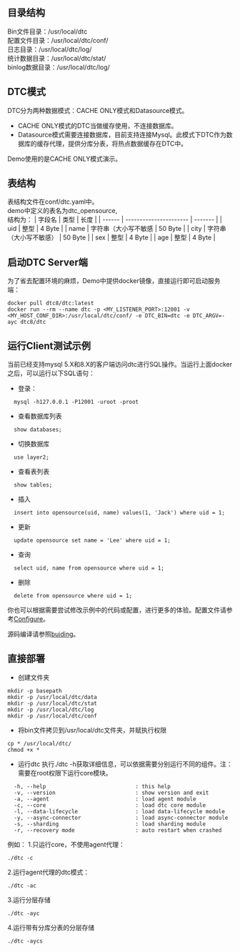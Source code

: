 ## 目录结构
Bin文件目录：/usr/local/dtc<br/>
配置文件目录：/usr/local/dtc/conf/<br/>
日志目录：/usr/local/dtc/log/<br/>
统计数据目录：/usr/local/dtc/stat/<br/>
binlog数据目录：/usr/local/dtc/log/<br/>

## DTC模式

DTC分为两种数据模式：CACHE ONLY模式和Datasource模式。
- CACHE ONLY模式的DTC当做缓存使用，不连接数据库。
- Datasource模式需要连接数据库，目前支持连接Mysql。此模式下DTC作为数据库的缓存代理，提供分库分表，将热点数据缓存在DTC中。
  
Demo使用的是CACHE ONLY模式演示。

## 表结构
表结构文件在conf/dtc.yaml中。<br/>
demo中定义的表名为dtc_opensource, <br/>
结构为：
| 字段名 | 类型                   | 长度    |
| ------ | ---------------------- | ------- |
| uid    | 整型                   | 4 Byte  |
| name   | 字符串（大小写不敏感   | 50 Byte |
| city   | 字符串（大小写不敏感） | 50 Byte |
| sex    | 整型                   | 4 Byte  |
| age    | 整型                   | 4 Byte  |

## 启动DTC Server端
为了省去配置环境的麻烦，Demo中提供docker镜像，直接运行即可启动服务端：<br/>
  ```shell
  docker pull dtc8/dtc:latest
  docker run --rm --name dtc -p <MY_LISTENER_PORT>:12001 -v <MY_HOST_CONF_DIR>:/usr/local/dtc/conf/ -e DTC_BIN=dtc -e DTC_ARGV=-ayc dtc8/dtc
  ```

## 运行Client测试示例
当前已经支持mysql 5.X和8.X的客户端访问dtc进行SQL操作。当运行上面docker之后，可以运行以下SQL语句：
* 登录：
```
  mysql -h127.0.0.1 -P12001 -uroot -proot
```
* 查看数据库列表
```
  show databases;
```
* 切换数据库
```
  use layer2;
```
* 查看表列表
```
  show tables;
```
* 插入
```
  insert into opensource(uid, name) values(1, 'Jack') where uid = 1;
```
* 更新
```
  update opensource set name = 'Lee' where uid = 1;
```
* 查询
```
  select uid, name from opensource where uid = 1;
```
* 删除
```
  delete from opensource where uid = 1;
```

你也可以根据需要尝试修改示例中的代码或配置，进行更多的体验。配置文件请参考[Configure](./configure.md)。

源码编译请参照[buiding](./building.md)。

## 直接部署
* 创建文件夹
```
mkdir -p basepath
mkdir -p /usr/local/dtc/data
mkdir -p /usr/local/dtc/stat
mkdir -p /usr/local/dtc/log
mkdir -p /usr/local/dtc/conf
```
* 将bin文件拷贝到/usr/local/dtc文件夹，并赋执行权限
```
cp * /usr/local/dtc/
chmod +x *
```
* 运行dtc
执行./dtc -h获取详细信息，可以依据需要分别运行不同的组件。注：需要在root权限下运行core模块。
```
  -h, --help                            : this help
  -v, --version                         : show version and exit
  -a, --agent                           : load agent module
  -c, --core                            : load dtc core module
  -l, --data-lifecycle                  : load data-lifecycle module
  -y, --async-connector                 : load async-connector module
  -s, --sharding                        : load sharding module
  -r, --recovery mode                   : auto restart when crashed
```
例如：
1.只运行core，不使用agent代理：
```
./dtc -c
```
2.运行agent代理的dtc模式：
```
./dtc -ac
```
3.运行分层存储
```
./dtc -ayc
```
4.运行带有分库分表的分层存储
```
./dtc -aycs
```